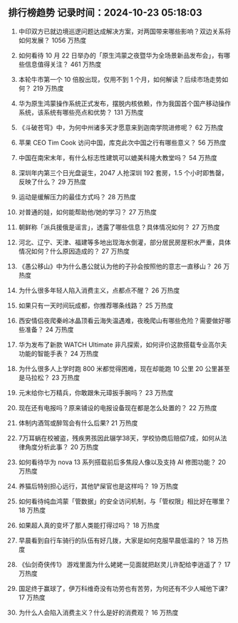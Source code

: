 
## 排行榜趋势 记录时间：2024-10-23 05:18:03
  
  1. 中印双方已就边境巡逻问题达成解决方案，对两国带来哪些影响？双边关系将如何发展？ 1056 万热度
    
  2. 如何看待 10 月 22 日举办的「原生鸿蒙之夜暨华为全场景新品发布会」，有哪些信息值得关注？ 461 万热度
    
  3. 本轮牛市第一个 10 倍股出现，仅用不到 1 个月，如何解读？后续市场走势如何？ 219 万热度
    
  4. 华为原生鸿蒙操作系统正式发布，摆脱内核依赖，作为我国首个国产移动操作系统，该系统有哪些亮点和优势？ 131 万热度
    
  5. 《斗破苍穹》中，为何中州诸多天才愿意来到迦南学院进修呢？ 62 万热度
    
  6. 苹果 CEO Tim Cook 访问中国，库克此次中国之行有哪些意义？ 56 万热度
    
  7. 中国在南宋末年，有什么标志性建筑可以媲美科隆大教堂吗？ 54 万热度
    
  8. 深圳年内第三个日光盘诞生，2047 人抢深圳 192 套房，1.5 个小时即售罄，反映了什么？ 29 万热度
    
  9. 运动是缓解压力的最佳方式吗？ 28 万热度
    
  10. 对普通的娃，如何能帮助他/她的学习？ 27 万热度
    
  11. 朝鲜称「派兵援俄是谣言」，透露了哪些信息？具体情况如何？ 27 万热度
    
  12. 河北、辽宁、天津、福建等多地出现海水倒灌，部分居民房屋积水严重，具体情况如何？什么原因造成的？ 27 万热度
    
  13. 《愚公移山》中为什么愚公就认为他的子孙会按照他的意志一直移山？ 26 万热度
    
  14. 为什么很多年轻人陷入消费主义，点都点不醒？ 26 万热度
    
  15. 如果只有一天时间玩成都，你推荐哪条线路？ 25 万热度
    
  16. 西安情侣夜爬秦岭冰晶顶看云海失温遇难，夜晚爬山有哪些危险？需要做好哪些准备？ 24 万热度
    
  17. 华为发布了新款 WATCH Ultimate 非凡探索，如何评价这款搭载专业高尔夫功能的智能手表？ 24 万热度
    
  18. 为什么很多人上学时跑 800 米都觉得困难，现在却能跑 10 公里 20 公里甚至是马拉松​？ 23 万热度
    
  19. 元末给你七万精兵，你敢跟朱元璋扳手腕吗？ 23 万热度
    
  20. 现在还有电报吗？原来铺设的电报设备现在都是怎么处置的？ 22 万热度
    
  21. 体制内酒驾或醉驾会有什么后果? 21 万热度
    
  22. 7万耳蜗在校被盗，残疾男孩因此辍学38天，学校协商后赔偿7成，如何从法律角度分析此事？ 20 万热度
    
  23. 如何看待华为 nova 13 系列搭载前后多焦段人像以及支持 AI 修图功能？ 20 万热度
    
  24. 养猫后特别担心远行，其他铲屎官也是这样吗？ 19 万热度
    
  25. 如何看待纯血鸿蒙「管数据」的安全访问机制，与「管权限」相比好在哪里？ 18 万热度
    
  26. 如果超人真的变坏了那人类能打得过吗？ 18 万热度
    
  27. 早晨看到自行车骑行的队伍有好几拨，大家是如何克服早晨低温的？ 18 万热度
    
  28. 《仙剑奇侠传1》 游戏里面为什么姥姥一见面就把赵灵儿许配给李逍遥了？ 17 万热度
    
  29. 国足终于赢球了，伊万科维奇没有功劳也有苦劳，为何还有不少人喊他下课? 17 万热度
    
  30. 为什么人会陷入消费主义？什么是好的消费观？ 16 万热度
    